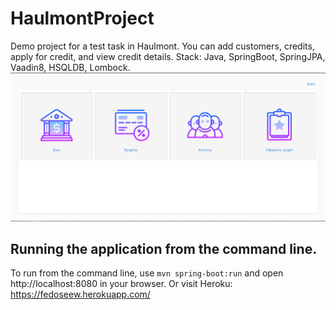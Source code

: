 # HaulmontProject
Demo project for a test task in Haulmont. You can add customers, credits, apply for credit, and view credit details.
Stack: Java, SpringBoot, SpringJPA, Vaadin8, HSQLDB, Lombock.
![](src/main/resources/images/1.png "Screenshots")
## Running the application from the command line.
To run from the command line, use `mvn spring-boot:run` and open http://localhost:8080 in your browser.
Or visit Heroku: https://fedoseew.herokuapp.com/
